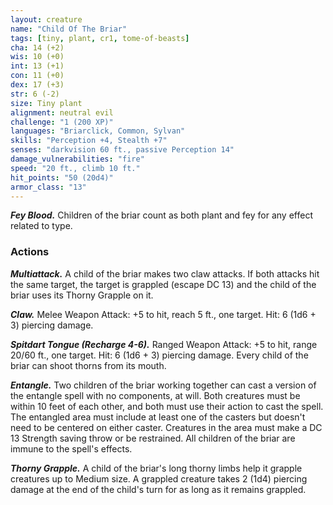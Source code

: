 ```yaml
---
layout: creature
name: "Child Of The Briar"
tags: [tiny, plant, cr1, tome-of-beasts]
cha: 14 (+2)
wis: 10 (+0)
int: 13 (+1)
con: 11 (+0)
dex: 17 (+3)
str: 6 (-2)
size: Tiny plant
alignment: neutral evil
challenge: "1 (200 XP)"
languages: "Briarclick, Common, Sylvan"
skills: "Perception +4, Stealth +7"
senses: "darkvision 60 ft., passive Perception 14"
damage_vulnerabilities: "fire"
speed: "20 ft., climb 10 ft."
hit_points: "50 (20d4)"
armor_class: "13"
---
```


***Fey Blood.*** Children of the briar count as both plant and fey for any effect related to type.

### Actions

***Multiattack.*** A child of the briar makes two claw attacks. If both attacks hit the same target, the target is grappled (escape DC 13) and the child of the briar uses its Thorny Grapple on it.

***Claw.*** Melee Weapon Attack: +5 to hit, reach 5 ft., one target. Hit: 6 (1d6 + 3) piercing damage.

***Spitdart Tongue (Recharge 4-6).*** Ranged Weapon Attack: +5 to hit, range 20/60 ft., one target. Hit: 6 (1d6 + 3) piercing damage. Every child of the briar can shoot thorns from its mouth.

***Entangle.*** Two children of the briar working together can cast a version of the entangle spell with no components, at will. Both creatures must be within 10 feet of each other, and both must use their action to cast the spell. The entangled area must include at least one of the casters but doesn't need to be centered on either caster. Creatures in the area must make a DC 13 Strength saving throw or be restrained. All children of the briar are immune to the spell's effects.

***Thorny Grapple.*** A child of the briar's long thorny limbs help it grapple creatures up to Medium size. A grappled creature takes 2 (1d4) piercing damage at the end of the child's turn for as long as it remains grappled.

